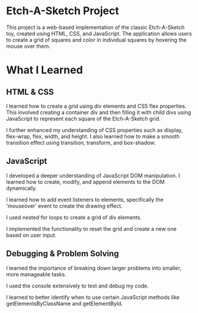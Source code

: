# Etch-A-Sketch Project

This project is a web-based implementation of the classic Etch-A-Sketch toy, created using HTML, CSS, and JavaScript. The application allows users to create a grid of squares and color in individual squares by hovering the mouse over them.

# What I Learned

## HTML & CSS

I learned how to create a grid using div elements and CSS flex properties. This involved creating a container div and then filling it with child divs using JavaScript to represent each square of the Etch-A-Sketch grid.

I further enhanced my understanding of CSS properties such as display, flex-wrap, flex, width, and height. I also learned how to make a smooth transition effect using transition, transform, and box-shadow.

## JavaScript

I developed a deeper understanding of JavaScript DOM manipulation. I learned how to create, modify, and append elements to the DOM dynamically.

I learned how to add event listeners to elements, specifically the 'mouseover' event to create the drawing effect.

I used nested for loops to create a grid of div elements.

I implemented the functionality to reset the grid and create a new one based on user input.

## Debugging & Problem Solving

I learned the importance of breaking down larger problems into smaller, more manageable tasks.

I used the console extensively to test and debug my code.

I learned to better identify when to use certain JavaScript methods like getElementsByClassName and getElementById.
